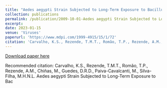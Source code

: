 ```yaml
---
title: "Aedes aegypti Strain Subjected to Long-Term Exposure to Bacillus thuringiensis svar. israelensis Larvicides Displays an Altered Transcriptional Response to Zika Virus Infection"
collection: publications
permalink: /publication/2009-10-01-Aedes aegypti Strain Subjected to Long-Term Exposure to Bacillus thuringiensis svar. israelensis Larvicides Displays an Altered Transcriptional Response to Zika Virus Infection-2
excerpt:
date: 2023-01-15
venue: 'Viruses'
paperurl: 'https://www.mdpi.com/1999-4915/15/1/72'
citation: 'Carvalho, K.S., Rezende, T.M.T., Romão, T.P., Rezende, A.M., Chiñas, M., Guedes, D.R.D., Paiva-Cavalcanti, M., Silva-Filha, M.H.N.L. Aedes aegypti Strain Subjected to Long-Term Exposure to Bacillus thuringiensis svar. israelensis Larvicides Displays an Altered Transcriptional Response to Zika Virus Infection. Viruses 2023, 15, 72. https://doi.org/10.3390/v15010072'
---
```


[Download paper here](https://doi.org/10.3390/v15010072)

Recommended citation: Carvalho, K.S., Rezende, T.M.T., Romão, T.P., Rezende, A.M., Chiñas, M., Guedes, D.R.D., Paiva-Cavalcanti, M., Silva-Filha, M.H.N.L. Aedes aegypti Strain Subjected to Long-Term Exposure to Bac
